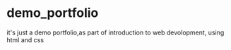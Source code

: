 # demo_portfolio

it's just a demo portfolio,as part of introduction to web devolopment, using html and css
